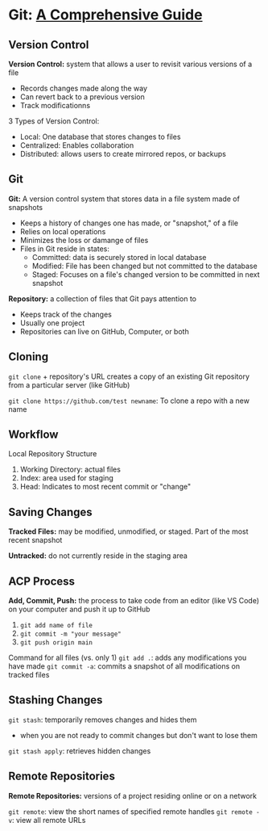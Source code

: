 # Git: [A Comprehensive Guide](https://blog.udemy.com/git-tutorial-a-comprehensive-guide/#1)

## Version Control

**Version Control:** system that allows a user to revisit various versions of a file
- Records changes made along the way
- Can revert back to a previous version
- Track modificationns

3 Types of Version Control:
- Local: One database that stores changes to files
- Centralized: Enables collaboration
- Distributed: allows users to create mirrored repos, or backups 

## Git

**Git:** A version control system that stores data in a file system made of snapshots
- Keeps a history of changes one has made, or "snapshot," of a file
- Relies on local operations
- Minimizes the loss or damange of files
- Files in Git reside in states:
  - Committed: data is securely stored in local database
  - Modified: File has been changed but not committed to the database
  - Staged: Focuses on a file's changed version to be committed in next snapshot
  
**Repository:** a collection of files that Git pays attention to
- Keeps track of the changes
- Usually one project 
- Repositories can live on GitHub, Computer, or both

## Cloning

`git clone` + repository's URL creates a copy of an existing Git repository from a particular server (like GitHub)

`git clone https://github.com/test newname`: To clone a repo with a new name

## Workflow

Local Repository Structure
1. Working Directory: actual files
2. Index: area used for staging
3. Head: Indicates to most recent commit or "change"

## Saving Changes

**Tracked Files:** may be modified, unmodified, or staged. Part of the most recent snapshot

**Untracked:** do not currently reside in the staging area

## ACP Process

**Add, Commit, Push:** the process to take code from an editor (like VS Code) on your computer and push it up to GitHub

1. `git add name of file`
2. `git commit -m "your message"`
3. `git push origin main`

Command for all files (vs. only 1)
`git add .`: adds any modifications you have made
`git commit -a`: commits a snapshot of all modifications on tracked files

## Stashing Changes

`git stash`: temporarily removes changes and hides them
- when you are not ready to commit changes but don't want to lose them

`git stash apply`: retrieves hidden changes

## Remote Repositories

**Remote Repositories:** versions of a project residing online or on a network

`git remote`: view the short names of specified remote handles
`git remote -v`: view all remote URLs 


